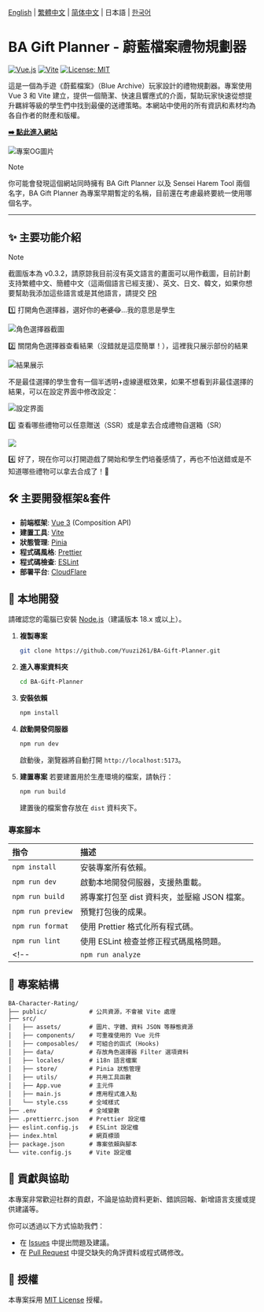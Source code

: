 <p>
  <a href="../README.md">English</a> | 
  <a href="./README.zh-TW.md">繁體中文</a> | 
  <a href="./README.zh-CN.md">简体中文</a> | 
  日本語 |
  <a href="./README.ko.md">한국어</a>
</p>

# BA Gift Planner - 蔚藍檔案禮物規劃器

<p align="left">
  <a href="https://vuejs.org/"><img alt="Vue.js" src="https://img.shields.io/badge/Vue.js-3-4FC08D?style=flat-square"></a>
  <a href="https://vitejs.dev/"><img alt="Vite" src="https://img.shields.io/badge/Vite-6-646CFF?style=flat-square"></a>
  <a href="https://opensource.org/licenses/MIT"><img alt="License: MIT" src="https://img.shields.io/badge/License-MIT-yellow.svg?style=flat-square"></a>
</p>

這是一個為手遊《蔚藍檔案》（Blue Archive）玩家設計的禮物規劃器。專案使用 Vue 3 和 Vite 建立，提供一個簡潔、快速且響應式的介面，幫助玩家快速從想提升羈絆等級的學生們中找到最優的送禮策略。本網站中使用的所有資訊和素材均為各自作者的財產和版權。

**[➡️ 點此進入網站](https://ba-gift-planner.pages.dev/)**

![專案OG圖片](https://raw.githubusercontent.com/Yuuzi261/BA-Gift-Planner/refs/heads/main/public/og_image.webp)

> [!NOTE]
> 你可能會發現這個網站同時擁有 BA Gift Planner 以及 Sensei Harem Tool 兩個名字，BA Gift Planner 為專案早期暫定的名稱，目前還在考慮最終要統一使用哪個名字。

---

## ✨ 主要功能介紹

> [!NOTE]
> 截圖版本為 v0.3.2，請原諒我目前沒有英文語言的畫面可以用作截圖，目前計劃支持繁體中文、簡體中文（這兩個語言已經支援）、英文、日文、韓文，如果你想要幫助我添加這些語言或是其他語言，請提交 [PR](https://github.com/Yuuzi261/BA-Gift-Planner/pulls)

1️⃣ 打開角色選擇器，選好你的~~老婆😋~~...我的意思是學生

![角色選擇器截圖](./1.png)

2️⃣ 關閉角色選擇器查看結果（沒錯就是這麼簡單！），這裡我只展示部份的結果

![結果展示](./2.png)

不是最佳選擇的學生會有一個半透明+虛線邊框效果，如果不想看到非最佳選擇的結果，可以在設定界面中修改設定：

![設定界面](./3.png)

3️⃣ 查看哪些禮物可以任意贈送（SSR）或是拿去合成禮物自選箱（SR）

![](./4.png)

4️⃣ 好了，現在你可以打開遊戲了開始和學生們培養感情了，再也不怕送錯或是不知道哪些禮物可以拿去合成了！🎉

## 🛠️ 主要開發框架&套件

*   **前端框架**: [Vue 3](https://vuejs.org/) (Composition API)
*   **建置工具**: [Vite](https://vitejs.dev/)
*   **狀態管理**: [Pinia](https://pinia.vuejs.org/)
*   **程式碼風格**: [Prettier](https://prettier.io/)
*   **程式碼檢查**: [ESLint](https://eslint.org/)
*   **部署平台**: [CloudFlare](https://www.cloudflare.com/)

## 🚀 本地開發

請確認您的電腦已安裝 [Node.js](https://nodejs.org/)（建議版本 18.x 或以上）。

1.  **複製專案**
    ```bash
    git clone https://github.com/Yuuzi261/BA-Gift-Planner.git
    ```

2.  **進入專案資料夾**
    ```bash
    cd BA-Gift-Planner
    ```

3.  **安裝依賴**
    ```bash
    npm install
    ```

4.  **啟動開發伺服器**
    ```bash
    npm run dev
    ```
    啟動後，瀏覽器將自動打開 `http://localhost:5173`。

5.  **建置專案**
    若要建置用於生產環境的檔案，請執行：
    ```bash
    npm run build
    ```
    建置後的檔案會存放在 `dist` 資料夾下。

### 專案腳本
 
| 指令 | 描述 |
| :--- | :--- |
| `npm install` | 安裝專案所有依賴。 |
| `npm run dev` | 啟動本地開發伺服器，支援熱重載。 |
| `npm run build` | 將專案打包至 dist 資料夾，並壓縮 JSON 檔案。 |
| `npm run preview` | 預覽打包後的成果。 |
| `npm run format` | 使用 Prettier 格式化所有程式碼。 |
| `npm run lint` | 使用 ESLint 檢查並修正程式碼風格問題。 |
<!-- | `npm run analyze` | 執行打包分析，產生 `stats.html` 報告。 | -->

## 📁 專案結構

```
BA-Character-Rating/
├── public/            # 公共資源，不會被 Vite 處理
├── src/
│   ├── assets/        # 圖片、字體、資料 JSON 等靜態資源
│   ├── components/    # 可重複使用的 Vue 元件
│   ├── composables/   # 可組合的函式 (Hooks)
│   ├── data/          # 存放角色選擇器 Filter 選項資料
│   ├── locales/       # i18n 語言檔案
│   ├── store/         # Pinia 狀態管理
│   ├── utils/         # 共用工具函數
│   ├── App.vue        # 主元件
│   ├── main.js        # 應用程式進入點
│   └── style.css      # 全域樣式
├── .env               # 全域變數
├── .prettierrc.json   # Prettier 設定檔
├── eslint.config.js   # ESLint 設定檔
├── index.html         # 網頁標頭
├── package.json       # 專案依賴與腳本
└── vite.config.js     # Vite 設定檔
```

## 🤝 貢獻與協助

本專案非常歡迎社群的貢獻，不論是協助資料更新、錯誤回報、新增語言支援或提供建議等。

你可以透過以下方式協助我們：

*   在 [Issues](https://github.com/Yuuzi261/BA-Gift-Planner/issues) 中提出問題及建議。
*   在 [Pull Request](https://github.com/Yuuzi261/BA-Gift-Planner/pulls) 中提交缺失的角評資料或程式碼修改。

## 📄 授權

本專案採用 [MIT License](https://opensource.org/licenses/MIT) 授權。
